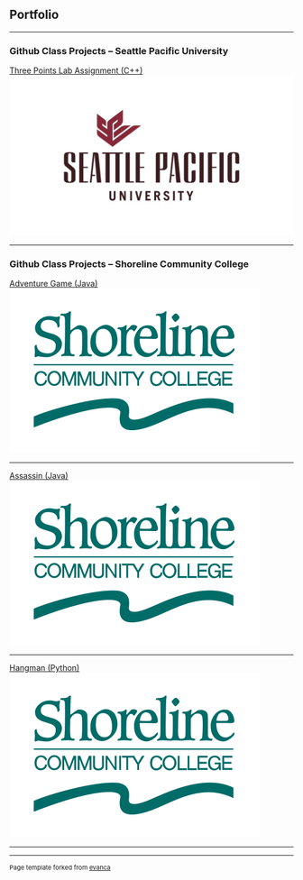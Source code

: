 ## Portfolio

---

### Github Class Projects – Seattle Pacific University

[Three Points Lab Assignment (C++)](/three-points-lab.md)
<img src="images/spu-logo-header-1024x576.jpg?raw=true"/>

---

### Github Class Projects – Shoreline Community College

[Adventure Game (Java)](http://example.com/)
<img src="images/logo-usage-color.png?raw=true"/>

---

[Assassin (Java)](http://example.com/)
<img src="images/logo-usage-color.png?raw=true"/>

---

[Hangman (Python)](http://example.com/)
<img src="images/logo-usage-color.png?raw=true"/>

---






---
<p style="font-size:11px">Page template forked from <a href="https://github.com/evanca/quick-portfolio">evanca</a></p>
<!-- Remove above link if you don't want to attibute -->
